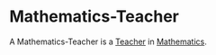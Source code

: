 # Mathematics-Teacher

A Mathematics-Teacher is a [Teacher](60077.md) in [Mathematics](13000000.md).
